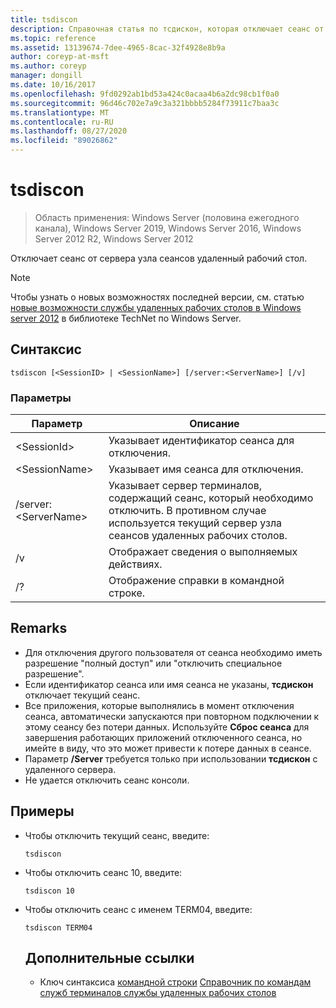 ```yaml
---
title: tsdiscon
description: Справочная статья по тсдискон, которая отключает сеанс от сервера узла сеансов удаленных рабочих столов.
ms.topic: reference
ms.assetid: 13139674-7dee-4965-8cac-32f4928e8b9a
author: coreyp-at-msft
ms.author: coreyp
manager: dongill
ms.date: 10/16/2017
ms.openlocfilehash: 9fd0292ab1bd53a424c0acaa4b6a2dc98cb1f0a0
ms.sourcegitcommit: 96d46c702e7a9c3a321bbbb5284f73911c7baa3c
ms.translationtype: MT
ms.contentlocale: ru-RU
ms.lasthandoff: 08/27/2020
ms.locfileid: "89026862"
---
```

# <a name="tsdiscon"></a>tsdiscon

> Область применения: Windows Server (половина ежегодного канала), Windows Server 2019, Windows Server 2016, Windows Server 2012 R2, Windows Server 2012

Отключает сеанс от сервера узла сеансов удаленный рабочий стол.



> [!NOTE]
> Чтобы узнать о новых возможностях последней версии, см. статью [новые возможности службы удаленных рабочих столов в Windows server 2012](/previous-versions/orphan-topics/ws.11/hh831527(v=ws.11)) в библиотеке TechNet по Windows Server.

## <a name="syntax"></a>Синтаксис
```
tsdiscon [<SessionID> | <SessionName>] [/server:<ServerName>] [/v]
```

### <a name="parameters"></a>Параметры

|Параметр|Описание|
|-------|--------|
|\<SessionId>|Указывает идентификатор сеанса для отключения.|
|\<SessionName>|Указывает имя сеанса для отключения.|
|/server:\<ServerName>|Указывает сервер терминалов, содержащий сеанс, который необходимо отключить. В противном случае используется текущий сервер узла сеансов удаленных рабочих столов.|
|/v|Отображает сведения о выполняемых действиях.|
|/?|Отображение справки в командной строке.|

## <a name="remarks"></a>Remarks
-   Для отключения другого пользователя от сеанса необходимо иметь разрешение "полный доступ" или "отключить специальное разрешение".
-   Если идентификатор сеанса или имя сеанса не указаны, **тсдискон** отключает текущий сеанс.
-   Все приложения, которые выполнялись в момент отключения сеанса, автоматически запускаются при повторном подключении к этому сеансу без потери данных. Используйте **Сброс сеанса** для завершения работающих приложений отключенного сеанса, но имейте в виду, что это может привести к потере данных в сеансе.
-   Параметр **/Server** требуется только при использовании **тсдискон** с удаленного сервера.
-   Не удается отключить сеанс консоли.

## <a name="examples"></a>Примеры
- Чтобы отключить текущий сеанс, введите:
  ```
  tsdiscon
  ```
- Чтобы отключить сеанс 10, введите:
  ```
  tsdiscon 10
  ```
- Чтобы отключить сеанс с именем TERM04, введите:
  ```
  tsdiscon TERM04
  ```
  ## <a name="additional-references"></a>Дополнительные ссылки
  - Ключ синтаксиса [командной строки](command-line-syntax-key.md) 
   [Справочник по командам служб терминалов службы удаленных рабочих столов](remote-desktop-services-terminal-services-command-reference.md)
